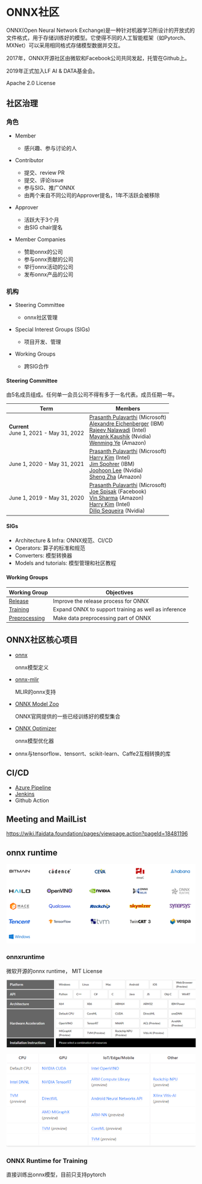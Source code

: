 # ONNX社区

ONNX(Open Neural Network Exchange)是一种针对机器学习所设计的开放式的文件格式，用于存储训练好的模型。它使得不同的人工智能框架（如Pytorch、MXNet）可以采用相同格式存储模型数据并交互。

2017年，ONNX开源社区由微软和Facebook公司共同发起，托管在Github上。

2019年正式加入LF AI & DATA基金会。

Apache 2.0 License

## 社区治理

### 角色

- Member
  - 感兴趣、参与讨论的人

- Contributor
  - 提交、review PR
  - 提交、评论issue
  - 参与SIG、推广ONNX
  - 由两个来自不同公司的Approver提名，1年不活跃会被移除

- Approver
  - 活跃大于3个月
  - 由SIG chair提名

- Member Companies
  - 赞助onnx的公司
  - 参与onnx贡献的公司
  - 举行onnx活动的公司
  - 发布onnx产品的公司

### 机构

- Steering Committee
  - onnx社区管理
- Special Interest Groups (SIGs)
  - 项目开发、管理

- Working Groups
  - 跨SIG合作

#### Steering Committee

由5名成员组成。任何单一会员公司不得有多于一名代表。成员任期一年。

| Term | Members |
| ---- | ------- |
| **Current**<br>June 1, 2021 - May 31, 2022 | [Prasanth Pulavarthi](https://github.com/prasanthpul) (Microsoft)<br>[Alexandre Eichenberger](https://github.com/AlexandreEichenberger) (IBM)<br>[Rajeev Nalawadi](https://github.com/rajeevnalawadi) (Intel)<br>[Mayank Kaushik](https://github.com/mk-nvidia) (Nvidia)<br>[Wenming Ye](https://github.com/wenming) (Amazon) |
| June 1, 2020 - May 31, 2021 | [Prasanth Pulavarthi](https://github.com/prasanthpul) (Microsoft)<br>[Harry Kim](https://github.com/harryskim) (Intel)<br>[Jim Spohrer](https://github.com/jimspohrer) (IBM)<br>[Joohoon Lee](https://github.com/joohoon) (Nvidia)<br>[Sheng Zha](https://github.com/szha) (Amazon) |
| June 1, 2019 - May 31, 2020 |[Prasanth Pulavarthi](https://github.com/prasanthpul) (Microsoft)<br>[Joe Spisak](https://github.com/jspisak) (Facebook)<br>[Vin Sharma](https://github.com/ciphr) (Amazon)<br>[Harry Kim](https://github.com/harryskim) (Intel)<br>[Dilip Sequeira](https://github.com/DilipSequeira) (Nvidia) |

#### SIGs

- Architecture & Infra: ONNX规范、CI/CD
- Operators: 算子的标准和规范
- Converters: 模型转换器
- Models and tutorials: 模型管理和社区教程

#### Working Groups

| Working Group      | Objectives    |
| ------------------ | ------------- |
| [Release](https://lfaifoundation.slack.com/archives/C018VGGJUGK) | Improve the release process for ONNX |
| [Training](https://lfaifoundation.slack.com/archives/C018K560U14) | Expand ONNX to support training as well as inference |
| [Preprocessing](https://lfaifoundation.slack.com/archives/C02AANGFBJB) | Make data preprocessing part of ONNX |

## ONNX社区核心项目

- [onnx](https://github.com/onnx/onnx)

  onnx模型定义

- [onnx-mlir](https://github.com/onnx/onnx-mlir)

  MLIR的onnx支持

- [ONNX Model Zoo](https://github.com/onnx/models)
  
  ONNX官网提供的一些已经训练好的模型集合

- [ONNX Optimizer](https://github.com/onnx/optimizer)

  onnx模型优化器


- onnx与tensorflow、tensorrt、scikit-learn、Caffe2互相转换的库

## CI/CD

- [Azure Pipeline](https://dev.azure.com/onnx-pipelines/onnx)
- [Jenkins](https://www.onnxmlir.xyz/jenkins/)
- Github Action

## Meeting and MailList

https://wiki.lfaidata.foundation/pages/viewpage.action?pageId=18481196

## onnx runtime

![onnx-runtime](../images/onnx-runtime.png)

### onnxruntime

微软开源的onnx runtime， MIT License

![onnx-runtime](../images/onnxruntime.png)

![onnx-runtime](../images/onnxruntime-ep.png)


### ONNX Runtime for Training

直接训练出onnx模型，目前只支持pytorch
